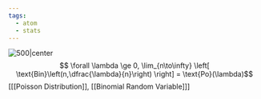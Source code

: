```yaml
---
tags:
  - atom
  - stats
---
```

![500|center](poisson-v-binomial.excalidraw)
$$ \forall \lambda \ge 0, \lim_{n\to\infty} \left[ \text{Bin}\left(n,\dfrac{\lambda}{n}\right) \right] = \text{Po}(\lambda)$$
\[[[Poisson Distribution]], [[Binomial Random Variable]]\]